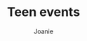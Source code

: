 ---
categories: 
  - calendar
  - joanie
section: calendar
author: Joanie
layout: post
title: Teen events
audience: Teens and Parents of Teens
keywords: "Events for teens"
goals: "Learn about the events we offer for teens"
actions: ""
published: true
---